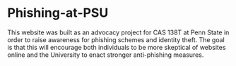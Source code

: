# Phishing-at-PSU
This website was built as an advocacy project for CAS 138T at Penn State in order to raise awareness for phishing schemes and identity theft.  The goal is that this will encourage both individuals to be more skeptical of websites online and the University to enact stronger anti-phishing measures.
